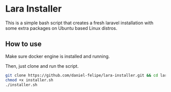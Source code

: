 # Lara Installer
This is a simple bash script that creates a fresh laravel installation with some extra packages on Ubuntu based Linux distros.

## How to use

Make sure docker engine is installed and running.

Then, just clone and run the script.

```bash
git clone https://github.com/daniel-felipe/lara-installer.git && cd lara-installer
chmod +x installer.sh
./installer.sh
```
